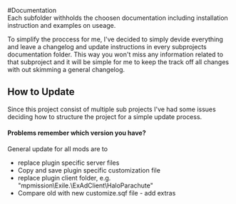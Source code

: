 #Documentation  
Each subfolder withholds the choosen documentation including installation instruction and examples on useage.
  
To simplify the proccess for me, I've decided to simply devide everything and leave a changelog and update instructions in every subprojects documentation folder. This way you won't miss any information related to that subproject and it will be simple for me to keep the track off all changes with out skimming a general changelog. 

## How to Update  
Since this project consist of multiple sub projects I've had some issues deciding how to structure the project for a simple update process. 

#### Problems remember which version you have?
General update for all mods are to 
* replace plugin specific server files 
* Copy and save plugin specific customization file
* replace plugin client folder, e.g. "mpmission\Exile.<map>\ExAdClient\HaloParachute"
* Compare old with new customize.sqf file - add extras 